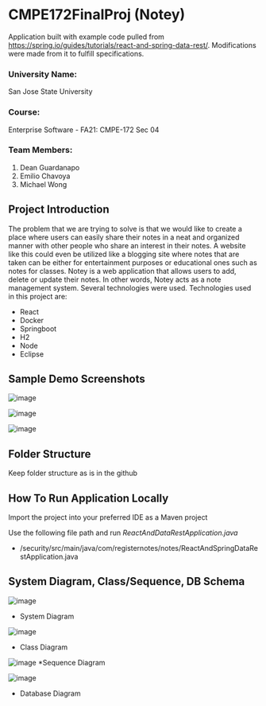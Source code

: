# CMPE172FinalProj (Notey)

Application built with example code pulled from https://spring.io/guides/tutorials/react-and-spring-data-rest/.
Modifications were made from it to fulfill specifications.

### University Name: 
San Jose State University
### Course:
Enterprise Software - FA21: CMPE-172 Sec 04 
### Team Members:
1. Dean Guardanapo
2. Emilio Chavoya
3. Michael Wong
## Project Introduction
The problem that we are trying to solve is that we would like to create a place where users can easily share their notes in a neat and organized manner with other people who share an interest in their notes. A website like this could even be utilized like a blogging site where notes that are taken can be either for entertainment purposes or educational ones such as notes for classes.
Notey is a web application that allows users to add, delete or update their notes. 
In other words, Notey acts as a note management system. Several technologies were used.
Technologies used in this project are:
* React
* Docker
* Springboot
* H2
* Node
* Eclipse
## Sample Demo Screenshots
![image](https://user-images.githubusercontent.com/54638283/144171298-3f6574f5-0c78-40e9-99e5-f14cf1205598.png)

![image](https://user-images.githubusercontent.com/54638283/144171419-1a5a2142-3e04-418e-9a67-62e9db479cfc.png)

![image](https://user-images.githubusercontent.com/54638283/144171450-ebe65141-f7a2-4b9e-88d4-eccea173ce79.png)

## Folder Structure
Keep folder structure as is in the github

## How To Run Application Locally
Import the project into your preferred IDE as a Maven project

Use the following file path and run *ReactAndDataRestApplication.java*
* <your-file-path-here>/security/src/main/java/com/registernotes/notes/ReactAndSpringDataRestApplication.java

## System Diagram, Class/Sequence, DB Schema 
![image](https://user-images.githubusercontent.com/54638283/144174518-8e32d9a6-533f-4294-9b0f-4a8e798ce74f.png)
* System Diagram

![image](https://user-images.githubusercontent.com/54638283/144174591-dc9d426c-06ba-412c-95c7-c0a3ff4dcc5c.png)
* Class Diagram
  
![image](https://user-images.githubusercontent.com/54638283/144174643-04aceb85-f7d5-4299-bb1b-f1288468e7ca.png)
*Sequence Diagram
  
![image](https://user-images.githubusercontent.com/54638283/144174702-5e013ab8-05cc-4f6e-b9c1-cb6791d24cd8.png)
* Database Diagram
